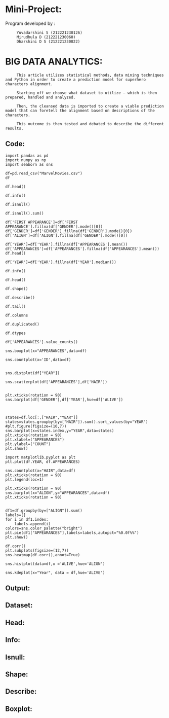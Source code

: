 # Mini-Project:

Program developed by :

         Yuvadarshini S (212221230126)
         Mirudhula D (212221230060)
         Dharshini D S (212221230022)


# BIG DATA ANALYTICS:


         This article utilizes statistical methods, data mining techniques and Python in order to create a prediction model for superhero characters alignment.

         Starting off we choose what dataset to utilize — which is then prepared, handled and analyzed. 
         
         Then, the cleansed data is imported to create a viable prediction model that can foretell the alignment based on descriptions of the characters. 
         
         This outcome is then tested and debated to describe the different results.
         
## Code:
```
import pandas as pd
import numpy as np
import seaborn as sns

df=pd.read_csv("MarvelMovies.csv")
df

df.head()

df.info()

df.isnull()

df.isnull().sum()

df['FIRST APPEARANCE']=df['FIRST APPEARANCE'].fillna(df['GENDER'].mode()[0])
df['GENDER']=df['GENDER'].fillna(df['GENDER'].mode()[0])
df['ALIGN']=df['ALIGN'].fillna(df['GENDER'].mode()[0])

df['YEAR']=df['YEAR'].fillna(df['APPEARANCES'].mean())
df['APPEARANCES']=df['APPEARANCES'].fillna(df['APPEARANCES'].mean())
df.head()

df['YEAR']=df['YEAR'].fillna(df['YEAR'].median())

df.info()

df.head()

df.shape()

df.describe()

df.tail()

df.columns

df.duplicated()

df.dtypes

df['APPEARANCES'].value_counts()

sns.boxplot(x="APPEARANCES",data=df)

sns.countplot(x='ID',data=df)


sns.distplot(df["YEAR"])

sns.scatterplot(df['APPEARANCES'],df['HAIR'])


plt.xticks(rotation = 90)
sns.barplot(df['GENDER'],df['YEAR'],hue=df['ALIVE'])



states=df.loc[:,["HAIR","YEAR"]]
states=states.groupby(by=["HAIR"]).sum().sort_values(by="YEAR")
#plt.figure(figsize=(10,7))
sns.barplot(x=states.index,y="YEAR",data=states)
plt.xticks(rotation = 90)
plt.xlabel=("APPEARANCES")
plt.ylabel=("COUNT")
plt.show()

import matplotlib.pyplot as plt
plt.plot(df.YEAR, df.APPEARANCES)

sns.countplot(x="HAIR",data=df)
plt.xticks(rotation = 90)
plt.legend(loc=1)

plt.xticks(rotation = 90)
sns.barplot(x="ALIGN",y="APPEARANCES",data=df)
plt.xticks(rotation = 90)


df1=df.groupby(by=["ALIGN"]).sum()
labels=[]
for i in df1.index:
    labels.append(i)
colors=sns.color_palette("bright")
plt.pie(df1["APPEARANCES"],labels=labels,autopct="%0.0f%%")
plt.show()

df.corr()
plt.subplots(figsize=(12,7))
sns.heatmap(df.corr(),annot=True)

sns.histplot(data=df,x ='ALIVE',hue='ALIGN')

sns.kdeplot(x="Year", data = df,hue='ALIVE')
```
## Output:
## Dataset:

## Head:

## Info:

## Isnull:

## Shape:

## Describe:

## Boxplot:


